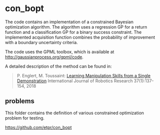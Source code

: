 # con_bopt

The code contains an implementation of a constrained Bayesian optimization algorithm. The algorithm uses a regression GP for a return function and a classification GP for a binary success constraint. The implemented acquisition function combines the probability of improvement with a boundary uncertainty criteria.

The code uses the GPML toolbox, which is available at http://gaussianprocess.org/gpml/code.

A detailed description of the method can be found in:
> P. Englert, M. Toussaint:
> [Learning Manipulation Skills from a Single Demonstration](http://peter-englert.net/papers/2018_Englert_IJRR.pdf)
> International Journal of Robotics Research 37(1):137-154, 2018

## problems
This folder contains the definition of various constrained optimization problem for testing.


https://github.com/etpr/con_bopt